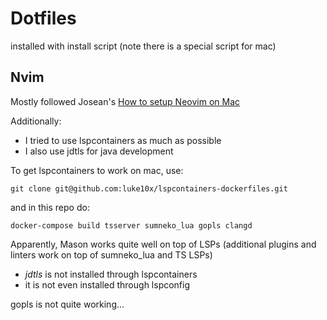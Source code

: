 # Dotfiles

installed with install script (note there is a special script for mac)

## Nvim

Mostly followed Josean's 
[How to setup Neovim on Mac](https://www.youtube.com/watch?v=vdn_pKJUda8)

Additionally:

- I tried to use lspcontainers as much as possible
- I also use jdtls for java development

To get lspcontainers to work on mac, use:

    git clone git@github.com:luke10x/lspcontainers-dockerfiles.git 

and in this repo do:

    docker-compose build tsserver sumneko_lua gopls clangd 

Apparently, Mason works quite well on top of LSPs
(additional plugins and linters work on top of sumneko_lua and TS LSPs)

- *jdtls* is not installed through lspcontainers
- it is not even installed through lspconfig

gopls is not quite working...

